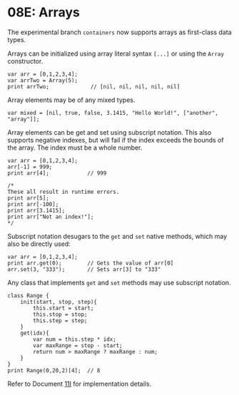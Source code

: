 # 08E: Arrays

The experimental branch `containers` now supports arrays as first-class data types.

Arrays can be initialized using array literal syntax `[...]` or using the `Array` constructor.

```
var arr = [0,1,2,3,4];
var arrTwo = Array(5);
print arrTwo;             // [nil, nil, nil, nil, nil]
```

Array elements may be of any mixed types.

```
var mixed = [nil, true, false, 3.1415, "Hello World!", ["another", "array"]];
```

Array elements can be get and set using subscript notation. This also supports negative indexes, but will fail if the index exceeds the bounds of the array. The index must be a whole number.

```
var arr = [0,1,2,3,4];
arr[-1] = 999;
print arr[4];            // 999

/*
These all result in runtime errors.
print arr[5];
print arr[-100];
print arr[3.1415];
print arr["Not an index!"];
*/
```

Subscript notation desugars to the `get` and `set` native methods, which may also be directly used:

```
var arr = [0,1,2,3,4];
print arr.get(0);        // Gets the value of arr[0]
arr.set(3, "333");       // Sets arr[3] to "333"
```

Any class that implements `get` and `set` methods may use subscript notation.

```
class Range {
    init(start, stop, step){
        this.start = start;
        this.stop = stop;
        this.step = step;
    }
    get(idx){
        var num = this.step * idx;
        var maxRange = stop - start;
        return num > maxRange ? maxRange : num; 
    }
}
print Range(0,20,2)[4];  // 8
```

Refer to Document [11I](../internal/11I_Arrays.md) for implementation details.